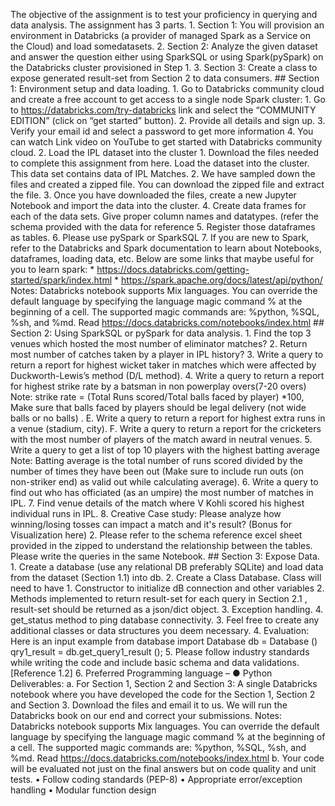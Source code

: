  The objective of the assignment is to test your proficiency in querying and data analysis. The assignment has 3 parts. 1.	Section 1: You will provision an environment in Databricks (a provider of managed Spark as a Service on the Cloud) and load somedatasets.  2.	Section 2: Analyze the given dataset and answer the question either using SparkSQL or using Spark(pySpark) on the Databricks cluster provisioned in Step 1.  3.	Section 3: Create a class to expose generated result-set from Section 2 to data consumers.  ## Section 1: Environment setup and data loading. 1.	Go to Databricks community cloud and create a free account to get access to a single node Spark cluster:     1.	Go to https://databricks.com/try-databricks link and select the “COMMUNITY EDITION” (click on “get started” button).     2.	Provide all details and sign up.     3.	Verify your email id and select a password to get more information     4.	You can watch Link video on YouTube to get started with Databricks community cloud. 2.	Load the IPL dataset into the cluster     1.	Download the files needed to complete this assignment from here. Load the dataset into the cluster. This data set contains data of IPL Matches.     2.	We have sampled down the files and created a zipped file. You can       download the zipped file and extract the file.     3.	Once you have downloaded the files, create a new Jupyter Notebook and import the data into the cluster.     4.	Create data frames for each of the data sets. Give proper column names and datatypes. (refer the schema provided with the data for reference     5.	Register those dataframes as tables.     6.	Please use pySpark or SparkSQL     7.	If you are new to Spark, refer to the Databricks and Spark documentation to learn about Notebooks, dataframes, loading data, etc. Below are some links that maybe useful for you to learn spark:     *	 https://docs.databricks.com/getting-started/spark/index.html     *	 https://spark.apache.org/docs/latest/api/python/  Notes: Databricks notebook supports Mix languages. You can override the default language by specifying the language magic command %<language> at the beginning of a cell. The supported magic commands are: %python, %SQL, %sh, and %md. Read https://docs.databricks.com/notebooks/index.html   ## Section 2: Using SparkSQL or pySpark for data analysis.       1.	Find the top 3 venues which hosted the most number of eliminator matches?     2.	Return most number of catches taken by a player in IPL history?     3.	Write a query to return a report for highest wicket taker in matches which were affected by Duckworth-Lewis’s method (D/L method).     4.	Write a query to return a report for highest strike rate by a batsman in non powerplay overs(7-20 overs)     Note: strike rate = (Total Runs scored/Total balls faced by player) *100, Make sure     that balls faced by players should be legal delivery (not wide balls or no balls) . E.    Write a query to return a report for highest extra runs in a venue (stadium, city). F.    Write a query to return a report for the cricketers with the most number of players      of the match award in neutral venues.     5.	Write a query to get a list of top 10 players with the highest batting average     Note: Batting average is the total number of runs scored divided by the number of times     they have been out (Make sure to include run outs (on non-striker end) as valid out     while calculating average).     6.	Write a query to find out who has officiated (as an umpire) the most number of matches in IPL.     7.	Find venue details of the match where V Kohli scored his highest individual runs in IPL.     8.	Creative Case study:     Please analyze how winning/losing tosses can impact a match and it's result? (Bonus     for Visualization here)   2.	Please refer to the schema reference excel sheet provided in the zipped to understand the relationship between the tables. Please write the queries in the same Notebook.       ## Section 3: Expose Data.      1.	Create a database (use any relational DB preferably SQLite) and load data from the dataset (Section 1.1) into db. 2.	Create a Class Database. Class will need to have 1.	Constructor to initialize dB connection and other variables 2.	Methods implemented to return result-set for each query in Section 2.1	, result-set should be returned as a json/dict object. 3.	Exception handling. 4.	get_status method to ping database connectivity. 3.	Feel free to create any additional classes or data structures you deem necessary. 4. Evaluation: Here is an input example from database import Database db = Database () qry1_result = db.get_query1_result (); 5.	Please follow industry standards while writing the code and include basic schema and data validations. [Reference 1.2] 6.	Preferred Programming language – ●	Python  Deliverables:  a.	For Section 1, Section 2 and Section 3: A single Databricks notebook where you have developed the code for the Section 1, Section 2 and Section 3. Download the files and email it to us. We will run the Databricks book on our end and correct your submissions.  Notes: Databricks notebook supports Mix languages. You can override the default language by specifying the language magic command %<language> at the beginning of a cell. The supported magic commands are: %python, %SQL, %sh, and %md. Read https://docs.databricks.com/notebooks/index.html  b.	Your code will be evaluated not just on the final answers but on code quality and unit tests.  •	Follow coding standards (PEP-8)  •	Appropriate error/exception handling  •	Modular function design
